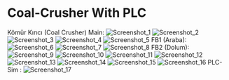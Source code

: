# Coal-Crusher With PLC
Kömür Kırıcı (Coal Crusher)
Main:
![Screenshot_1](https://github.com/user-attachments/assets/012f328b-b072-4cad-84e3-7ca0d660ecd2)
![Screenshot_2](https://github.com/user-attachments/assets/d3fe8efb-dcfd-43e7-89eb-421461b014f1)
![Screenshot_3](https://github.com/user-attachments/assets/b91e96b2-c2f1-4884-868b-6fea411b642e)
![Screenshot_4](https://github.com/user-attachments/assets/9052886b-d947-4673-bc2b-0ae01c4811f3)
![Screenshot_5](https://github.com/user-attachments/assets/b2b80286-e912-4da9-82a5-b05a1662edbc)
FB1 (Araba):
![Screenshot_6](https://github.com/user-attachments/assets/e864d29c-2af3-46c8-8446-1f75dbda8260)
![Screenshot_7](https://github.com/user-attachments/assets/eabb7cc8-69fb-4c76-8550-f0d23e301aad)
![Screenshot_8](https://github.com/user-attachments/assets/115399b3-8830-46f3-bc13-4aed6f7fced1)
FB2 (Dolum):
![Screenshot_9](https://github.com/user-attachments/assets/e2cd4288-844b-4268-ae97-79fedae9421c)
![Screenshot_10](https://github.com/user-attachments/assets/6ebd5de7-e971-4948-be9c-713e3bc63e66)
![Screenshot_11](https://github.com/user-attachments/assets/f395cbb2-d8b0-4c1c-9301-43c024c73576)
![Screenshot_12](https://github.com/user-attachments/assets/317b8016-ed90-4948-b29b-04e3e9482476)
![Screenshot_13](https://github.com/user-attachments/assets/bc59f20e-6a06-42a5-b928-3111fcb431e4)
![Screenshot_14](https://github.com/user-attachments/assets/f7bf8f17-3ba4-4c0a-95d4-df0c043444d8)
![Screenshot_15](https://github.com/user-attachments/assets/9900ed75-9d44-4da3-8b9a-b655068a3fd7)
![Screenshot_16](https://github.com/user-attachments/assets/bbe7be69-3976-4341-80c8-bfb5b5bd1a94)
PLC-Sim :
![Screenshot_17](https://github.com/user-attachments/assets/24c290da-0c1e-4683-99ab-93d02c228a97)
